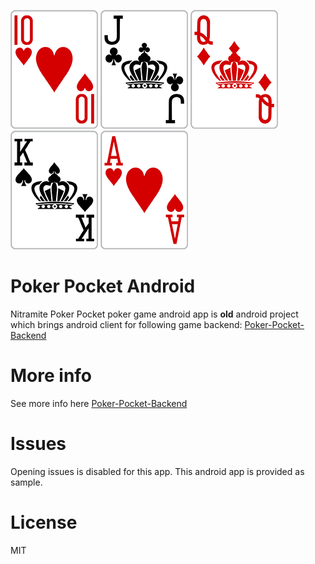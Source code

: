 ![10h](./app/src/main/res/drawable/card_hearts_ten.png)
![11h](./app/src/main/res/drawable/card_clubs_eleven.png)
![12h](./app/src/main/res/drawable/card_diamonds_twelve.png)
![13h](./app/src/main/res/drawable/card_spades_thirteen.png)
![14h](./app/src/main/res/drawable/card_hearts_fourteen.png)

# Poker Pocket Android

Nitramite Poker Pocket poker game android app is <b>old</b> android project which brings android client for following
game
backend:
[Poker-Pocket-Backend](https://github.com/norkator/Poker-Pocket-Backend)

More info
============
See more info here [Poker-Pocket-Backend](https://github.com/norkator/Poker-Pocket-Backend)

Issues
============

Opening issues is disabled for this app. This android app is provided as sample.


License
============
MIT
